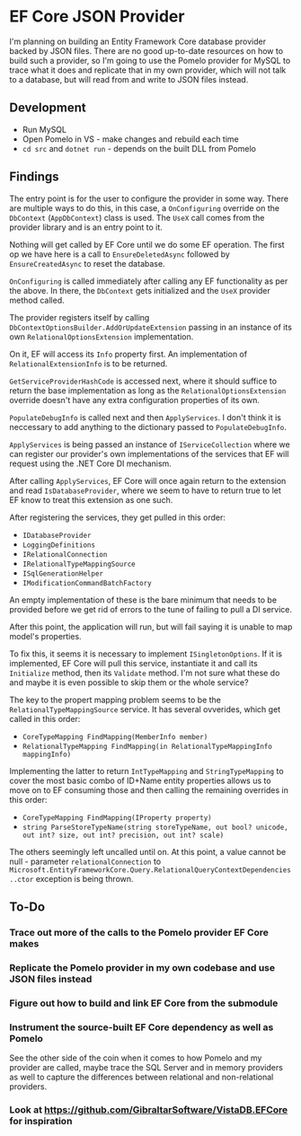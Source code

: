 # EF Core JSON Provider

I'm planning on building an Entity Framework Core database provider backed by
JSON files. There are no good up-to-date resources on how to build such a
provider, so I'm going to use the Pomelo provider for MySQL to trace what it
does and replicate that in my own provider, which will not talk to a database,
but will read from and write to JSON files instead.

## Development

- Run MySQL
- Open Pomelo in VS - make changes and rebuild each time
- `cd src` and `dotnet run` - depends on the built DLL from Pomelo

## Findings

The entry point is for the user to configure the provider in some way. There are
multiple ways to do this, in this case, a `OnConfiguring` override on the
`DbContext` (`AppDbContext`) class is used. The `UseX` call comes from the
provider library and is an entry point to it.

Nothing will get called by EF Core until we do some EF operation. The first op
we have here is a call to `EnsureDeletedAsync` followed by `EnsureCreatedAsync`
to reset the database.

`OnConfiguring` is called immediately after calling any EF functionality as per
the above. In there, the `DbContext` gets initialized and the `UseX` provider
method called.

The provider registers itself by calling
`DbContextOptionsBuilder.AddOrUpdateExtension` passing in an instance of its own
`RelationalOptionsExtension` implementation.

On it, EF will access its `Info` property first. An implementation of
`RelationalExtensionInfo` is to be returned.

`GetServiceProviderHashCode` is accessed next, where it should suffice to return
the base implementation as long as the `RelationalOptionsExtension` override
doesn't have any extra configuration properties of its own.

`PopulateDebugInfo` is called next and then `ApplyServices`. I don't think it is
neccessary to add anything to the dictionary passed to `PopulateDebugInfo`.

`ApplyServices` is being passed an instance of `IServiceCollection` where we can
register our provider's own implementations of the services that EF will request
using the .NET Core DI mechanism.

After calling `ApplyServices`, EF Core will once again return to the extension
and read `IsDatabaseProvider`, where we seem to have to return true to let EF
know to treat this extension as one such.

After registering the services, they get pulled in this order:

- `IDatabaseProvider`
- `LoggingDefinitions`
- `IRelationalConnection`
- `IRelationalTypeMappingSource`
- `ISqlGenerationHelper`
- `IModificationCommandBatchFactory`

An empty implementation of these is the bare minimum that needs to be provided
before we get rid of errors to the tune of failing to pull a DI service.

After this point, the application will run, but will fail saying it is unable to
map model's properties.

To fix this, it seems it is necessary to implement `ISingletonOptions`. If it is
implemented, EF Core will pull this service, instantiate it and call its
`Initialize` method, then its `Validate` method. I'm not sure what these do and
maybe it is even possible to skip them or the whole service?

The key to the propert mapping problem seems to be the
`RelationalTypeMappingSource` service. It has several ovverides, which get
called in this order:

- `CoreTypeMapping FindMapping(MemberInfo member)`
- `RelationalTypeMapping FindMapping(in RelationalTypeMappingInfo mappingInfo)`

Implementing the latter to return `IntTypeMapping` and `StringTypeMapping` to
cover the most basic combo of ID+Name entity properties allows us to move on to
EF consuming those and then calling the remaining overrides in this order:

- `CoreTypeMapping FindMapping(IProperty property)`
- `string ParseStoreTypeName(string storeTypeName, out bool? unicode, out int? size, out int? precision, out int? scale)`

The others seemingly left uncalled until on. At this point, a value cannot be
null - parameter `relationalConnection` to
`Microsoft.EntityFrameworkCore.Query.RelationalQueryContextDependencies..ctor`
exception is being thrown.

## To-Do

### Trace out more of the calls to the Pomelo provider EF Core makes

### Replicate the Pomelo provider in my own codebase and use JSON files instead

### Figure out how to build and link EF Core from the submodule

### Instrument the source-built EF Core dependency as well as Pomelo

See the other side of the coin when it comes to how Pomelo and my provider are
called, maybe trace the SQL Server and in memory providers as well to capture
the differences between relational and non-relational providers.

### Look at https://github.com/GibraltarSoftware/VistaDB.EFCore for inspiration
